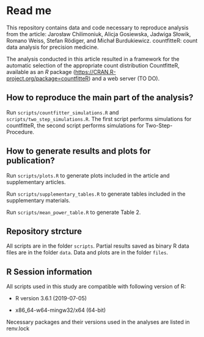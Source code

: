 # Read me

This repository contains data and code necessary to reproduce analysis from the article: Jarosław Chilimoniuk, Alicja Gosiewska, Jadwiga Słowik, Romano Weiss, Stefan Rödiger, and Michał Burdukiewicz. countfitteR: count data analysis for precision medicine.

The analysis conducted in this article resulted in a framework for the automatic selection of the appropriate count distribution CountfitteR, available as an *R* package (https://CRAN.R-project.org/package=countfitteR) and a web server (TO DO).

## How to reproduce the main part of the analysis?

Run `scripts/countfitter_simulations.R` and `scripts/two_step_simulations.R`. The first script performs simulations for countfitteR, the second script performs simulations for Two-Step-Procedure.

## How to generate results and plots for publication?

Run `scripts/plots.R` to generate plots included in the article and supplementary articles.

Run `scripts/supplementary_tables.R` to generate tables included in the supplementary materials.

Run `scripts/mean_power_table.R` to generate Table 2.

## Repository strcture

All scripts are in the folder `scripts`.
Partial results saved as binary R data files are in the folder `data`.
Data and plots are in the folder `files`.

## R Session information

All scripts used in this study are compatible with following version of R:

- R version 3.6.1 (2019-07-05)

- x86_64-w64-mingw32/x64 (64-bit)

Necessary packages and their versions used in the analyses are listed in renv.lock

